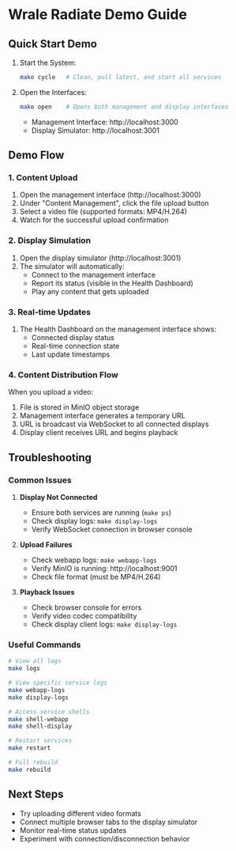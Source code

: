 # Wrale Radiate Demo Guide

## Quick Start Demo

1. Start the System:
   ```bash
   make cycle   # Clean, pull latest, and start all services
   ```

2. Open the Interfaces:
   ```bash
   make open    # Opens both management and display interfaces
   ```
   - Management Interface: http://localhost:3000
   - Display Simulator: http://localhost:3001

## Demo Flow

### 1. Content Upload
1. Open the management interface (http://localhost:3000)
2. Under "Content Management", click the file upload button
3. Select a video file (supported formats: MP4/H.264)
4. Watch for the successful upload confirmation

### 2. Display Simulation
1. Open the display simulator (http://localhost:3001)
2. The simulator will automatically:
   - Connect to the management interface
   - Report its status (visible in the Health Dashboard)
   - Play any content that gets uploaded

### 3. Real-time Updates
1. The Health Dashboard on the management interface shows:
   - Connected display status
   - Real-time connection state
   - Last update timestamps

### 4. Content Distribution Flow
When you upload a video:
1. File is stored in MinIO object storage
2. Management interface generates a temporary URL
3. URL is broadcast via WebSocket to all connected displays
4. Display client receives URL and begins playback

## Troubleshooting

### Common Issues

1. **Display Not Connected**
   - Ensure both services are running (`make ps`)
   - Check display logs: `make display-logs`
   - Verify WebSocket connection in browser console

2. **Upload Failures**
   - Check webapp logs: `make webapp-logs`
   - Verify MinIO is running: http://localhost:9001
   - Check file format (must be MP4/H.264)

3. **Playback Issues**
   - Check browser console for errors
   - Verify video codec compatibility
   - Check display client logs: `make display-logs`

### Useful Commands

```bash
# View all logs
make logs

# View specific service logs
make webapp-logs
make display-logs

# Access service shells
make shell-webapp
make shell-display

# Restart services
make restart

# Full rebuild
make rebuild
```

## Next Steps

- Try uploading different video formats
- Connect multiple browser tabs to the display simulator
- Monitor real-time status updates
- Experiment with connection/disconnection behavior
